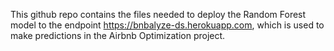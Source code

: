 This github repo contains the files needed to deploy the Random Forest model to the endpoint https://bnbalyze-ds.herokuapp.com, which is used to make predictions in the Airbnb Optimization project.


